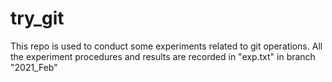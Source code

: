 # try_git
This repo is used to conduct some experiments related to git operations.
All the experiment procedures and results are recorded in "exp.txt" in branch "2021_Feb"
